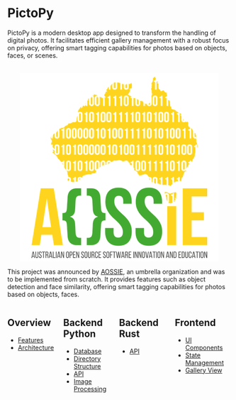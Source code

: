 # PictoPy

PictoPy is a modern desktop app designed to transform the handling of digital photos. It facilitates efficient gallery management with a robust focus on privacy, offering smart tagging capabilities for photos based on objects, faces, or scenes.

<br>
<div style="text-align: center;">
    <img src="assets/AOSSIE-logo.png" alt="AOSSIE Logo" style="display:flex; margin:0 auto; justify-content: center;">
</div>

This project was announced by [AOSSIE](https://aossie.org/), an umbrella organization and was to be implemented from scratch. It provides features such as object detection and face similarity, offering smart tagging capabilities for photos based on objects, faces.

<div style="display:flex; margin:0 auto; justify-content: center;">
    <div style="width:25%">
        <h2>Overview</h2>
        <ul>
            <li><a href='./overview/features'>
                   Features
                 </a>
            </li>
            <li><a href='./overview/architecture'>
                   Architecture
                 </a>
            </li>
        </ul>
    </div>
    <div style="width:25%">
        <h2>Backend Python</h2>
        <ul>
            <li>
                <a href="./backend/backend_python/database">
                    Database
                </a>
            </li>
            <li>
                <a href="./backend/backend_python/directory-structure">
                    Directory Structure
                </a>
            </li>
            <li>
                <a href="./backend/backend_python/api">
                    API
                </a>
            </li>
            <li>
                <a href="./backend/backend_python/image-processing">
                    Image Processing
                </a>
            </li>
        </ul>
    </div>
    <div style="width:25%">
        <h2>Backend Rust</h2>
        <ul>
            <li>
                <a href="./backend/backend_rust/api">
                    API
                </a>
            </li>
        </ul>
    </div>
    <div style="width:25%">
        <h2>Frontend</h2>
        <ul>
            <li>
                <a href="./frontend/ui-components">
                    UI Components
                </a>
            </li>
            <li>
                <a href="./frontend/state-management">
                    State Management
                </a>
            </li>
            <li>
                <a href="./frontend/gallery-view">
                    Gallery View
                </a>
            </li>
        </ul>
    </div>
</div>

